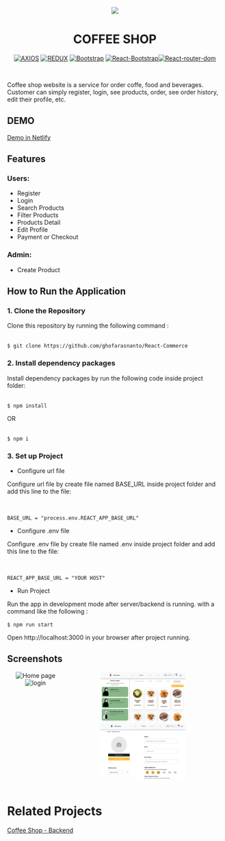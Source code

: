 <div align="center">
  <img src="public/assets/img/favicon.ico">
  <h1>COFFEE SHOP</h1>

 [![AXIOS](https://img.shields.io/badge/Axios-0.27.2-orange)](https://www.npmjs.com/package/axios) [![REDUX](https://img.shields.io/badge/Redux-4.2.0-purple)](https://www.npmjs.com/package/redux) [![Bootstrap](https://img.shields.io/badge/Bootstrap-5.1.3-green)](https://www.npmjs.com/package/bootstrap) [![React-Bootstrap](https://img.shields.io/badge/react--bootstrap-2.4.0-yellow)](https://www.npmjs.com/package/bootstrap)[![React-router-dom](https://img.shields.io/npm/v/react-router-dom?label=React-router-dom)](https://www.npmjs.com/package/react-router-dom)

<br/>

</div>


Coffee shop website is a service for order coffe, food and beverages. Customer can simply register, login, see products, order, see order history, edit their profile, etc.

## DEMO

[Demo in Netlify](https://coffeeshop-heroku.netlify.app/)

## Features

### Users:

- Register
- Login
- Search Products
- Filter Products
- Products Detail
- Edit Profile
- Payment or Checkout

### Admin:

- Create Product

## How to Run the Application

### 1. Clone the Repository

Clone this repository by running the following command :

```shell

$ git clone https://github.com/ghofarasnanto/React-Commerce

```

### 2. Install dependency packages

Install dependency packages by run the following code inside project folder:

```shell

$ npm install

```

OR

```shell

$ npm i

```

### 3. Set up Project

- Configure url file

Configure url file by create file named BASE_URL inside project folder and add this line to the file:

<br/>

```shell
BASE_URL = "process.env.REACT_APP_BASE_URL"
```

- Configure .env file

Configure .env file by create file named .env inside project folder and add this line to the file:

<br/>

```shell
REACT_APP_BASE_URL = "YOUR HOST"
```

- Run Project

Run the app in development mode after server/backend is running. with a command like the following :

```
$ npm run start
```

Open http://localhost:3000 in your browser after project running.

## Screenshots

<div style="display:flex" align="center">
<div>
<img width="200" src="public/assets/img/readme/homepage.png" alt="Home page">
<img width="200" src="public/assets/img/readme/login.png" alt="login">
</div>
<div>
<img width="200" src="public/assets/img/readme/product.png" alt="products">
<img width="200" src="public/assets/img/readme/addproduct.png" alt="addproduct">
</div>
</div>

<br/>

# Related Projects

[Coffee Shop - Backend](https://github.com/ghofarasnanto/coffeshop-node)